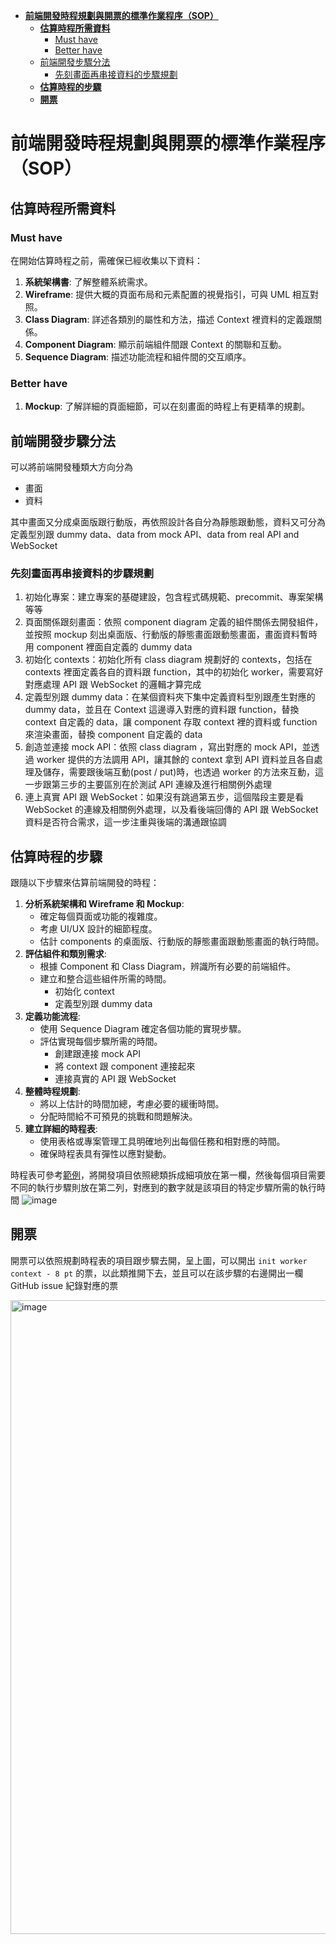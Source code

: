 - [**前端開發時程規劃與開票的標準作業程序（SOP）**](#前端開發時程規劃與開票的標準作業程序sop)
  - [**估算時程所需資料**](#估算時程所需資料)
    - [Must have](#must-have)
    - [Better have](#better-have)
  - [前端開發步驟分法](#前端開發步驟分法)
    - [先刻畫面再串接資料的步驟規劃](#先刻畫面再串接資料的步驟規劃)
  - [**估算時程的步驟**](#估算時程的步驟)
  - [**開票**](#開票)

# **前端開發時程規劃與開票的標準作業程序（SOP）**

## **估算時程所需資料**

### Must have

在開始估算時程之前，需確保已經收集以下資料：

1. **系統架構書**: 了解整體系統需求。
2. **Wireframe**: 提供大概的頁面布局和元素配置的視覺指引，可與 UML 相互對照。
3. **Class Diagram**: 詳述各類別的屬性和方法，描述 Context 裡資料的定義跟關係。
4. **Component Diagram**: 顯示前端組件間跟 Context 的關聯和互動。
5. **Sequence Diagram**: 描述功能流程和組件間的交互順序。

### Better have

1. **Mockup**: 了解詳細的頁面細節，可以在刻畫面的時程上有更精準的規劃。

## 前端開發步驟分法

可以將前端開發種類大方向分為

- 畫面
- 資料

其中畫面又分成桌面版跟行動版，再依照設計各自分為靜態跟動態，資料又可分為定義型別跟 dummy data、data from mock API、data from real API and WebSocket

### 先刻畫面再串接資料的步驟規劃

1. 初始化專案：建立專案的基礎建設，包含程式碼規範、precommit、專案架構等等
2. 頁面關係跟刻畫面：依照 component diagram 定義的組件關係去開發組件，並按照 mockup 刻出桌面版、行動版的靜態畫面跟動態畫面，畫面資料暫時用 component 裡面自定義的 dummy data
3. 初始化 contexts：初始化所有 class diagram 規劃好的 contexts，包括在 contexts 裡面定義各自的資料跟 function，其中的初始化 worker，需要寫好對應處理 API 跟 WebSocket 的邏輯才算完成
4. 定義型別跟 dummy data：在某個資料夾下集中定義資料型別跟產生對應的 dummy data，並且在 Context 這邊導入對應的資料跟 function，替換 context 自定義的 data，讓 component 存取 context 裡的資料或 function 來渲染畫面，替換 component 自定義的 data
5. 創造並連接 mock API：依照 class diagram ，寫出對應的 mock API，並透過 worker 提供的方法調用 API，讓其餘的 context 拿到 API 資料並且各自處理及儲存，需要跟後端互動(post / put)時，也透過 worker 的方法來互動，這一步跟第三步的主要區別在於測試 API 連線及進行相關例外處理
6. 連上真實 API 跟 WebSocket：如果沒有跳過第五步，這個階段主要是看 WebSocket 的連線及相關例外處理，以及看後端回傳的 API 跟 WebSocket 資料是否符合需求，這一步注重與後端的溝通跟協調

## **估算時程的步驟**

跟隨以下步驟來估算前端開發的時程：

1. **分析系統架構和 Wireframe 和 Mockup**:
   - 確定每個頁面或功能的複雜度。
   - 考慮 UI/UX 設計的細節程度。
   - 估計 components 的桌面版、行動版的靜態畫面跟動態畫面的執行時間。
2. **評估組件和類別需求**:
   - 根據 Component 和 Class Diagram，辨識所有必要的前端組件。
   - 建立和整合這些組件所需的時間。
     - 初始化 context
     - 定義型別跟 dummy data
3. **定義功能流程**:
   - 使用 Sequence Diagram 確定各個功能的實現步驟。
   - 評估實現每個步驟所需的時間。
     - 創建跟連接 mock API
     - 將 context 跟 component 連接起來
     - 連接真實的 API 跟 WebSocket
4. **整體時程規劃**:
   - 將以上估計的時間加總，考慮必要的緩衝時間。
   - 分配時間給不可預見的挑戰和問題解決。
5. **建立詳細的時程表**:
   - 使用表格或專案管理工具明確地列出每個任務和相對應的時間。
   - 確保時程表具有彈性以應對變動。

時程表可參考[範例](https://docs.google.com/spreadsheets/d/1fe66z8XQebjy6l6a7IKOdNPFss5lLJGQJekMbqLu3sY/edit#gid=131886607)，將開發項目依照總類拆成細項放在第一欄，然後每個項目需要不同的執行步驟則放在第二列，對應到的數字就是該項目的特定步驟所需的執行時間
![image](https://github.com/CAFECA-IO/WorkGuidelines/assets/20677913/27436ced-32de-4552-96c6-41b4dc1c4cdb)

## **開票**

開票可以依照規劃時程表的項目跟步驟去開，呈上圖，可以開出 `init worker context - 8 pt` 的票，以此類推開下去，並且可以在該步驟的右邊開出一欄 GitHub issue 紀錄對應的票

<img width="1014" alt="image" src="https://github.com/CAFECA-IO/WorkGuidelines/assets/20677913/4f08b6b8-868b-4bdb-9d19-ca5d9ea01733">
